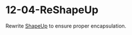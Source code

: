 12-04-ReShapeUp
===============

Rewrite [ShapeUp](https://github.com/BASISPhoenix/11-20-ShapeUp) to ensure proper encapsulation.
